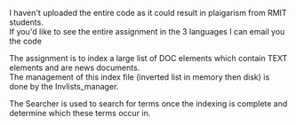 I haven't uploaded the entire code as it could result in plaigarism from RMIT students.<br/>
If you'd like to see the entire assignment in the 3 languages I can email you the code<br/>

The assignment is to index a large list of DOC elements which contain TEXT elements and are news documents.<br/>
The management of this index file (inverted list in memory then disk) is done by the Invlists_manager.<br/>

The Searcher is used to search for terms once the indexing is complete and determine which <DOC> these terms occur in.<br/>
